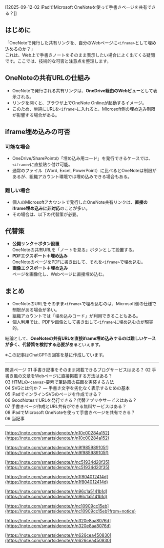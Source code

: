 [[2025-09-12-02 iPadでMicrosoft OneNoteを使って手書きページを共有できる？]]


## はじめに
「OneNoteで発行した共有リンクを、自分のWebページに`<iframe>`として埋め込めるのか？」  
これは、Web上で手書きノートをそのまま表示したい場合によく出てくる疑問です。ここでは、技術的な可否と注意点を整理します。

## OneNoteの共有URLの仕組み
- OneNoteで発行される共有リンクは、**OneDrive経由のWebビュー**として表示される。  
- リンクを開くと、ブラウザ上でOneNote Onlineが起動するイメージ。  
- このため、単純にURLを`<iframe>`に入れると、Microsoft側の埋め込み制限が影響する場合がある。

## iframe埋め込みの可否
### 可能な場合
- OneDrive/SharePointの「埋め込み用コード」を発行できるケースでは、`<iframe>`に直接貼り付け可能。  
- 通常のファイル（Word, Excel, PowerPoint）に比べるとOneNoteは制限があるが、組織アカウント環境では埋め込みできる場合もある。

### 難しい場合
- 個人のMicrosoftアカウントで発行したOneNote共有リンクは、**直接のiframe埋め込みに非対応**のことが多い。  
- その場合は、以下の代替策が必要。

## 代替策
- **公開リンク＋ボタン設置**  
  OneNoteの共有URLを「ノートを見る」ボタンとして設置する。  
- **PDFエクスポート＋埋め込み**  
  OneNoteのページをPDFに書き出して、それを`<iframe>`で埋め込む。  
- **画像エクスポート＋埋め込み**  
  ページを画像化し、Webページに直接埋め込む。

## まとめ
- OneNoteのURLをそのまま`<iframe>`で埋め込むのは、Microsoft側の仕様で制限がある場合が多い。  
- 組織アカウントでは「埋め込みコード」が利用できることもある。  
- 個人利用では、PDFや画像として書き出して`<iframe>`に埋め込むのが現実的。  

結論として、**OneNoteの共有URLを直接iframe埋め込みするのは難しいケースが多く、代替策を検討する必要がある**といえます。  

※この記事はChatGPTの回答を基に作成しています。

---

関連ページ
01 手書き記事をそのまま掲載できるブログサービスはある？
02 手書き風の文章をWebページに直接掲載する方法はある？  
03 HTMLの`<canvas>`要素で筆跡風の描画を実装する方法  
04 SVGとは何か？ — 手書き文字を劣化なく表示するための基本  
05 iPadでインラインSVGのページを作成できる？  
06 GoodNotesでURLを発行できる？代替アプリやサービスはある？  
07 手書きページ作成とURL共有ができる無料サービスはある？  
08 iPadでMicrosoft OneNoteを使って手書きページを共有できる？  
09 当記事

---
[https://note.com/smartsidenote/n/n10c00284a152](https://note.com/smartsidenote/n/n10c00284a152)

[https://note.com/smartsidenote/n/n9f985989105f](https://note.com/smartsidenote/n/n9f985989105f)

[https://note.com/smartsidenote/n/nc51934d20f35](https://note.com/smartsidenote/n/nc51934d20f35)

[https://note.com/smartsidenote/n/n1f804012414d](https://note.com/smartsidenote/n/n1f804012414d)

[https://note.com/smartsidenote/n/n96c1a5141b1d](https://note.com/smartsidenote/n/n96c1a5141b1d)

[https://note.com/smartsidenote/n/nc10909cc15eb](https://note.com/smartsidenote/n/nc10909cc15eb?from=notice)

[https://note.com/smartsidenote/n/n320e8aa8076d](https://note.com/smartsidenote/n/n320e8aa8076d)

[https://note.com/smartsidenote/n/n626cea450830](https://note.com/smartsidenote/n/n626cea450830)